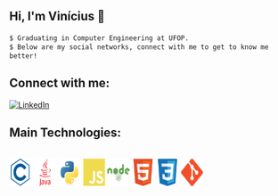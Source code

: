 ## Hi, I'm Vinícius :wave:

```  
$ Graduating in Computer Engineering at UFOP.
$ Below are my social networks, connect with me to get to know me better!
```

## Connect with me:
<a href="https://www.linkedin.com/in/vinicius-alochio/">
  <img src="https://img.shields.io/badge/LinkedIn-0077B5?style=for-the-badge&logo=linkedin&logoColor=white" alt="LinkedIn">
</a>

## Main Technologies:
<div style="display: inline_block"><br>
  <img align="center" alt="C" height="50" width="40" src="https://github.com/devicons/devicon/blob/master/icons/c/c-line.svg">
  <img align="center" alt="JAVA" height="50" width="40" src="https://github.com/devicons/devicon/blob/master/icons/java/java-plain-wordmark.svg">
  <img align="center" alt="PYTHON" height="50" width="40" src="https://raw.githubusercontent.com/devicons/devicon/master/icons/python/python-original.svg">
  <img align="center" alt="JS" height="50" width="40" src="https://raw.githubusercontent.com/devicons/devicon/master/icons/javascript/javascript-plain.svg">
  <img align="center" alt="NODE" height="50" width="40" src="https://github.com/devicons/devicon/blob/master/icons/nodejs/nodejs-plain-wordmark.svg">
  <img align="center" alt="HTML" height="50" width="40" src="https://raw.githubusercontent.com/devicons/devicon/master/icons/html5/html5-original.svg">
  <img align="center" alt="CSS" height="50" width="40" src="https://raw.githubusercontent.com/devicons/devicon/master/icons/css3/css3-original.svg">
  <img align="center" alt="GIT" height="50" width="40" src="https://github.com/devicons/devicon/blob/master/icons/git/git-original.svg">
</div>
